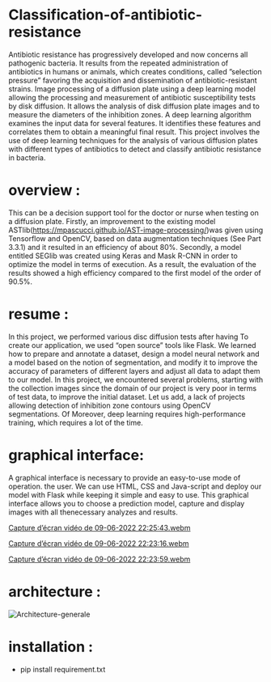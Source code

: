 # Classification-of-antibiotic-resistance

Antibiotic resistance has progressively developed and now concerns all pathogenic
bacteria. It results from the repeated administration of antibiotics in humans or animals,
which creates conditions, called ”selection pressure” favoring the acquisition and dissemination of antibiotic-resistant strains.
Image processing of a diffusion plate using a deep learning model allowing the processing
and measurement of antibiotic susceptibility tests by disk diffusion. It allows the analysis
of disk diffusion plate images and to measure the diameters of the inhibition zones. A
deep learning algorithm examines the input data for several features.
It identifies these features and correlates them to obtain a meaningful final result. This
project involves the use of deep learning techniques for the analysis of various diffusion
plates with different types of antibiotics to detect and classify antibiotic resistance in
bacteria.

# overview :

This can be a decision support tool for the doctor or nurse when testing on a diffusion
plate. Firstly, an improvement to the existing model ASTlib(https://mpascucci.github.io/AST-image-processing/)was given using Tensorflow
and OpenCV, based on data augmentation techniques (See Part 3.3.1) and it resulted in
an efficiency of about 80%. Secondly, a model entitled SEGlib was created using Keras
and Mask R-CNN in order to optimize the model in terms of execution. As a result, the
evaluation of the results showed a high efficiency compared to the first model of the order
of 90.5%.

# resume :

In this project, we performed various disc diffusion tests after having
To create our application, we used “open source” tools like Flask. We
learned how to prepare and annotate a dataset, design a model
neural network and a model based on the notion of segmentation, and modify it to
improve the accuracy of parameters of different layers and adjust all data
to adapt them to our model.
In this project, we encountered several problems, starting with the collection
images since the domain of our project is very poor in terms of test data,
to improve the initial dataset. Let us add, a lack of projects allowing
detection of inhibition zone contours using OpenCV segmentations. Of
Moreover, deep learning requires high-performance training, which requires
a lot of the time.

# graphical interface:

A graphical interface is necessary to provide an easy-to-use mode of operation.
the user. We can use HTML, CSS and Java-script and deploy our model
with Flask while keeping it simple and easy to use. This graphical interface
allows you to choose a prediction model, capture and display images with all thenecessary analyzes and results.

[Capture d’écran vidéo de 09-06-2022 22:25:43.webm](https://user-images.githubusercontent.com/83811606/182249823-1d2ed317-2dc9-4c10-aa60-4a5dc501cd04.webm)

[Capture d’écran vidéo de 09-06-2022 22:23:16.webm](https://user-images.githubusercontent.com/83811606/182249778-aaa11745-52aa-425b-98d8-1f5b67d98e42.webm)

[Capture d’écran vidéo de 09-06-2022 22:23:59.webm](https://user-images.githubusercontent.com/83811606/182249803-a9d2a48f-dd1b-4abb-bdb6-11fb025bc33f.webm)

# architecture :
![Architecture-generale](https://user-images.githubusercontent.com/83811606/182250528-01caa1ac-59df-464f-b3ae-3582e27f2bcc.png)

# installation :

* pip install requirement.txt
